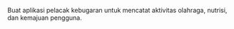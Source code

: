 Buat aplikasi pelacak kebugaran untuk mencatat aktivitas olahraga, nutrisi, dan kemajuan pengguna. 
